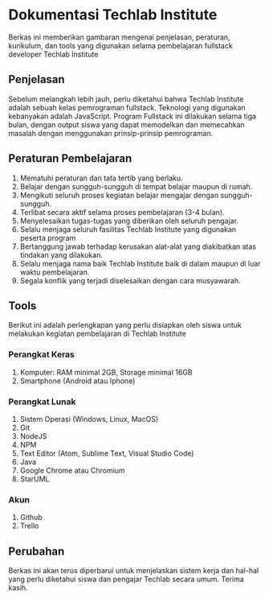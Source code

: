 # Dokumentasi Techlab Institute
Berkas ini memberikan gambaran mengenai penjelasan, peraturan, kurikulum, dan tools yang digunakan selama pembelajaran fullstack developer Techlab Institute

## Penjelasan
Sebelum melangkah lebih jauh, perlu diketahui bahwa Techlab Institute adalah sebuah kelas pemrograman fullstack. Teknologi yang digunakan kebanyakan adalah JavaScript. Program Fullstack ini dilakukan selama tiga bulan, dengan output siswa yang dapat memodelkan dan memecahkan masalah dengan menggunakan prinsip-prinsip pemrograman.

## Peraturan Pembelajaran
1. Mematuhi peraturan dan tata tertib yang berlaku.
2. Belajar dengan sungguh-sungguh di tempat belajar maupun di rumah.
3. Mengikuti seluruh proses kegiatan belajar mengajar dengan sungguh-sungguh.
4. Terlibat secara aktif selama proses pembelajaran (3-4 bulan).
5. Menyelesaikan tugas-tugas yang diberikan oleh seluruh pengajar.
6. Selalu menjaga seluruh fasilitas Techlab Institute yang digunakan peserta program
7. Bertanggung jawab terhadap kerusakan alat-alat yang diakibatkan atas tindakan yang dilakukan.
8. Selalu menjaga nama baik Techlab Institute baik di dalam maupun di luar waktu pembelajaran.
9. Segala konflik yang terjadi diselesaikan dengan cara musyawarah.

## Tools
Berikut ini adalah perlengkapan yang perlu disiapkan oleh siswa untuk melakukan kegiatan pembelajaran di Techlab Institute

### Perangkat Keras
1. Komputer: RAM minimal 2GB, Storage minimal 16GB
2. Smartphone (Android atau Iphone)

### Perangkat Lunak
1. Sistem Operasi (Windows, Linux, MacOS)
2. Git
3. NodeJS
4. NPM
5. Text Editor (Atom, Sublime Text, Visual Studio Code)
6. Java
7. Google Chrome atau Chromium
8. StarUML

### Akun
1. Github
2. Trello

## Perubahan
Berkas ini akan terus diperbarui untuk menjelaskan sistem kerja dan hal-hal yang perlu diketahui siswa dan pengajar Techlab secara umum.
Terima kasih.
